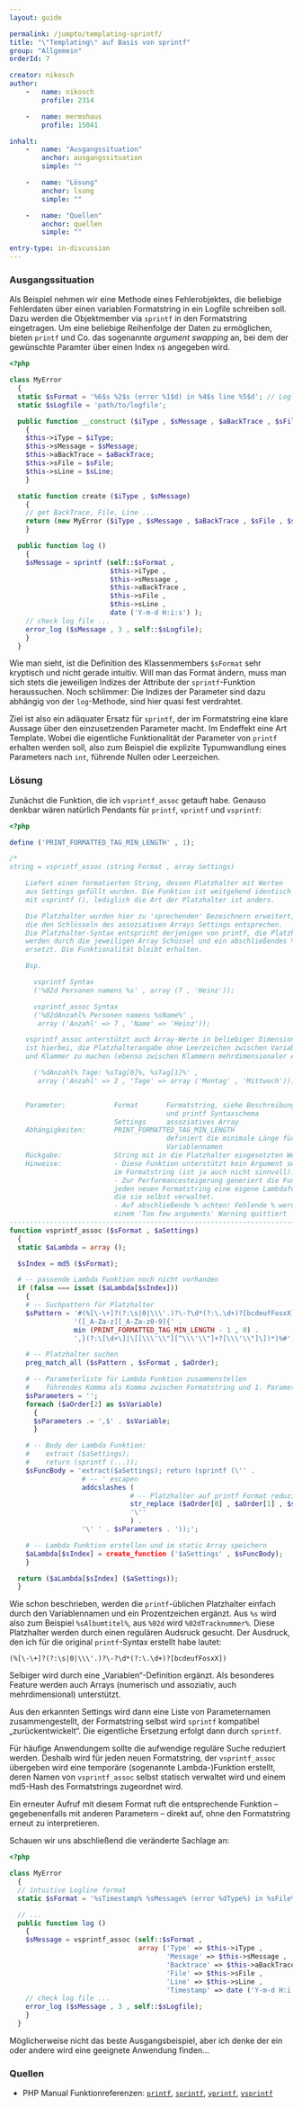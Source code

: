 ```yaml
---
layout: guide

permalink: /jumpto/templating-sprintf/
title: "\"Templating\" auf Basis von sprintf"
group: "Allgemein"
orderId: 7

creator: nikosch
author:
    -   name: nikosch
        profile: 2314

    -   name: mermshaus
        profile: 15041

inhalt:
    -   name: "Ausgangssituation"
        anchor: ausgangssituation
        simple: ""

    -   name: "Lösung"
        anchor: lsung
        simple: ""

    -   name: "Quellen"
        anchor: quellen
        simple: ""

entry-type: in-discussion
---
```


### Ausgangssituation

Als Beispiel nehmen wir eine Methode eines Fehlerobjektes, die beliebige
Fehlerdaten über einen variablen Formatstring in ein Logfile schreiben soll.
Dazu werden die Objektmember via `sprintf` in den Formatstring eingetragen. Um
eine beliebige Reihenfolge der Daten zu ermöglichen, bieten `printf` und Co.
das sogenannte *argument swapping* an, bei dem der gewünschte Paramter über
einen Index `n$` angegeben wird.

~~~ php
<?php

class MyError
  {
  static $sFormat = '%6$s %2$s (error %1$d) in %4$s line %5$d'; // Logline format, swapped arguments
  static $sLogfile = 'path/to/logfile';

  public function __construct ($iType , $sMessage , $aBackTrace , $sFile , $sLine)
    {
    $this->iType = $iType;
    $this->sMessage = $sMessage;
    $this->aBackTrace = $aBackTrace;
    $this->sFile = $sFile;
    $this->sLine = $sLine;
    }

  static function create ($iType , $sMessage)
    {
    // get BackTrace, File, Line ...
    return (new MyError ($iType , $sMessage , $aBackTrace , $sFile , $sLine));
    }

  public function log ()
    {
    $sMessage = sprintf (self::$sFormat ,
                         $this->iType ,
                         $this->sMessage ,
                         $this->aBackTrace ,
                         $this->sFile ,
                         $this->sLine ,
                         date ('Y-m-d H:i:s') );
    // check log file ...
    error_log ($sMessage , 3 , self::$sLogfile);
    }
  }
~~~

Wie man sieht, ist die Definition des Klassenmembers `$sFormat` sehr kryptisch
und nicht gerade intuitiv. Will man das Format ändern, muss man sich stets die
jeweiligen Indizes der Attribute der `sprintf`-Funktion heraussuchen. Noch
schlimmer: Die Indizes der Parameter sind dazu abhängig von der `log`-Methode,
sind hier quasi fest verdrahtet.

Ziel ist also ein adäquater Ersatz für `sprintf`, der im Formatstring eine
klare Aussage über den einzusetzenden Parameter macht. Im Endeffekt eine Art
Template. Wobei die eigentliche Funktionalität der Parameter von `printf`
erhalten werden soll, also zum Beispiel die explizite Typumwandlung eines
Parameters nach `int`, führende Nullen oder Leerzeichen.



### Lösung

Zunächst die Funktion, die ich `vsprintf_assoc` getauft habe. Genauso denkbar
wären natürlich Pendants für `printf`, `vprintf` und `vsprintf`:

~~~ php
<?php

define ('PRINT_FORMATTED_TAG_MIN_LENGTH' , 1);

/*
string = vsprintf_assoc (string Format , array Settings)

    Liefert einen formatierten String, dessen Platzhalter mit Werten
    aus Settings gefüllt wurden. Die Funktion ist weitgehend identisch
    mit vsprintf (), lediglich die Art der Platzhalter ist anders.

    Die Platzhalter wurden hier zu 'sprechenden' Bezeichnern erweitert,
    die den Schlüsseln des assoziativen Arrays Settings entsprechen.
    Die Platzhalter-Syntax entspricht derjenigen von printf, die Platzhalter
    werden durch die jeweiligen Array Schüssel und ein abschließendes % Zeichen
    ersetzt. Die Funktionalität bleibt erhalten.

    Bsp.

      vsprintf Syntax
      ('%02d Personen namens %s' , array (7 , 'Heinz'));

      vsprintf_assoc Syntax
      ('%02dAnzahl% Personen namens %sName%' ,
       array ('Anzahl' => 7 , 'Name' => 'Heinz'));

    vsprintf_assoc unterstützt auch Array-Werte in beliebiger Dimension. Wichtig
    ist hierbei, die Platzhalterangabe ohne Leerzeichen zwischen Variablennamen
    und Klammer zu machen (ebenso zwischen Klammern mehrdimensionaler Angaben).

      ('%dAnzahl% Tage: %sTag[0]%, %sTag[1]%' ,
       array ('Anzahl' => 2 , 'Tage' => array ('Montag' , 'Mittwoch')));


    Parameter:            Format       Formatstring, siehe Beschreibung
                                       und printf Syntaxschema
                          Settings     assoziatives Array
    Abhängigkeiten:       PRINT_FORMATTED_TAG_MIN_LENGTH
                                       definiert die minimale Länge für
                                       Variablennamen
    Rückgabe:             String mit in die Platzhalter eingesetzten Werten.
    Hinweise:             - Diese Funktion unterstützt kein Argument swapping
                          im Formatstring (ist ja auch nicht sinnvoll)!
                          - Zur Performancesteigerung generiert die Funktion für
                          jeden neuen Formatstring eine eigene Lambdafunktion,
                          die sie selbst verwaltet.
                          - Auf abschließende % achten! Fehlende % werden mit
                          einem 'Too few arguments' Warning quittiert
--------------------------------------------------------------------------- */
function vsprintf_assoc ($sFormat , $aSettings)
  {
  static $aLambda = array ();

  $sIndex = md5 ($sFormat);

  # -- passende Lambda Funktion noch nicht vorhanden
  if (false === isset ($aLambda[$sIndex]))
    {
    # -- Suchpattern für Platzhalter
    $sPattern = '#(%[\-\+]?(?:\s|0|\\\'.)?\-?\d*(?:\.\d+)?[bcdeufFosxX])' .
                '([_A-Za-z][_A-Za-z0-9]{' .
                min (PRINT_FORMATTED_TAG_MIN_LENGTH - 1 , 0) .
                ',}(?:\[\d+\]|\[[\\\'\\"][^\\\'\\"]+?[\\\'\\"]\])*)%#';

    # -- Platzhalter suchen
    preg_match_all ($sPattern , $sFormat , $aOrder);

    # -- Parameterliste für Lambda Funktion zusammenstellen
    #    führendes Komma als Komma zwischen Formatstring und 1. Parameter
    $sParameters = '';
    foreach ($aOrder[2] as $sVariable)
      {
      $sParameters .= ',$' . $sVariable;
      }

    # -- Body der Lambda Funktion:
    #    extract ($aSettings);
    #    return (sprintf (...));
    $sFuncBody = 'extract($aSettings); return (sprintf (\'' .
                  # -- ' escapen
                  addcslashes (
                              # -- Platzhalter auf printf Format reduzieren
                              str_replace ($aOrder[0] , $aOrder[1] , $sFormat) ,
                              '\''
                              ) .
                  '\' ' . $sParameters . '));';

    # -- Lambda Funktion erstellen und im static Array speichern
    $aLambda[$sIndex] = create_function ('$aSettings' , $sFuncBody);
    }

  return ($aLambda[$sIndex] ($aSettings));
  }
~~~

Wie schon beschrieben, werden die `printf`-üblichen Platzhalter einfach durch
den Variablennamen und ein Prozentzeichen ergänzt. Aus `%s` wird also zum
Beispiel `%sAlbumtitel%`, aus `%02d` wird `%02dTracknummer%`. Diese Platzhalter
werden durch einen regulären Audsruck gesucht. Der Ausdruck, den ich für die
original `printf`-Syntax erstellt habe lautet:

~~~
(%[\-\+]?(?:\s|0|\\\'.)?\-?\d*(?:\.\d+)?[bcdeufFosxX])
~~~

Selbiger wird durch eine „Variablen“-Definition ergänzt. Als besonderes Feature
werden auch Arrays (numerisch und assoziativ, auch mehrdimensional)
unterstützt.

Aus den erkannten Settings wird dann eine Liste von Parameternamen
zusammengestellt, der Formatstring selbst wird `sprintf` kompatibel
„zurückentwickelt“. Die eigentliche Ersetzung erfolgt dann durch `sprintf`.

Für häufige Anwendungem sollte die aufwendige reguläre Suche reduziert werden.
Deshalb wird für jeden neuen Formatstring, der `vsprintf_assoc` übergeben wird
eine temporäre (sogenannte Lambda-)Funktion erstellt, deren Namen von
`vsprintf_assoc` selbst statisch verwaltet wird und einem md5-Hash des
Formatstrings zugeordnet wird.

Ein erneuter Aufruf mit diesem Format ruft die entsprechende Funktion –
gegebenenfalls mit anderen Parametern – direkt auf, ohne den Formatstring
erneut zu interpretieren.

Schauen wir uns abschließend die veränderte Sachlage an:

~~~ php
<?php

class MyError
  {
  // intuitive Logline format
  static $sFormat = '%sTimestamp% %sMessage% (error %dType%) in %sFile% line %dLine%';

  // ...
  public function log ()
    {
    $sMessage = vsprintf_assoc (self::$sFormat ,
                                array ('Type' => $this->iType ,
                                       'Message' => $this->sMessage ,
                                       'Backtrace' => $this->aBackTrace ,
                                       'File' => $this->sFile ,
                                       'Line' => $this->sLine ,
                                       'Timestamp' => date ('Y-m-d H:i:s')));
    // check log file ...
    error_log ($sMessage , 3 , self::$sLogfile);
    }
  }
~~~

Möglicherweise nicht das beste Ausgangsbeispiel, aber ich denke der ein oder
andere wird eine geeignete Anwendung finden…



### Quellen

* PHP Manual Funktionreferenzen: [`printf`](http://php.net/printf),
[`sprintf`](http://php.net/sprintf), [`vprintf`](http://php.net/vprintf),
[`vsprintf`](http://php.net/vsprintf)

